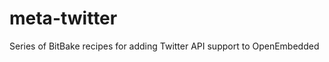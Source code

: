 meta-twitter
============

Series of BitBake recipes for adding Twitter API support to OpenEmbedded
